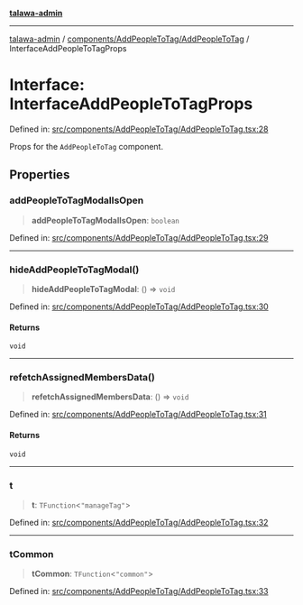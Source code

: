 [**talawa-admin**](../../../../README.md)

***

[talawa-admin](../../../../README.md) / [components/AddPeopleToTag/AddPeopleToTag](../README.md) / InterfaceAddPeopleToTagProps

# Interface: InterfaceAddPeopleToTagProps

Defined in: [src/components/AddPeopleToTag/AddPeopleToTag.tsx:28](https://github.com/gautam-divyanshu/talawa-admin/blob/619e831a8e34de2906df3277eb6df8b5309fb2fc/src/components/AddPeopleToTag/AddPeopleToTag.tsx#L28)

Props for the `AddPeopleToTag` component.

## Properties

### addPeopleToTagModalIsOpen

> **addPeopleToTagModalIsOpen**: `boolean`

Defined in: [src/components/AddPeopleToTag/AddPeopleToTag.tsx:29](https://github.com/gautam-divyanshu/talawa-admin/blob/619e831a8e34de2906df3277eb6df8b5309fb2fc/src/components/AddPeopleToTag/AddPeopleToTag.tsx#L29)

***

### hideAddPeopleToTagModal()

> **hideAddPeopleToTagModal**: () => `void`

Defined in: [src/components/AddPeopleToTag/AddPeopleToTag.tsx:30](https://github.com/gautam-divyanshu/talawa-admin/blob/619e831a8e34de2906df3277eb6df8b5309fb2fc/src/components/AddPeopleToTag/AddPeopleToTag.tsx#L30)

#### Returns

`void`

***

### refetchAssignedMembersData()

> **refetchAssignedMembersData**: () => `void`

Defined in: [src/components/AddPeopleToTag/AddPeopleToTag.tsx:31](https://github.com/gautam-divyanshu/talawa-admin/blob/619e831a8e34de2906df3277eb6df8b5309fb2fc/src/components/AddPeopleToTag/AddPeopleToTag.tsx#L31)

#### Returns

`void`

***

### t

> **t**: `TFunction`\<`"manageTag"`\>

Defined in: [src/components/AddPeopleToTag/AddPeopleToTag.tsx:32](https://github.com/gautam-divyanshu/talawa-admin/blob/619e831a8e34de2906df3277eb6df8b5309fb2fc/src/components/AddPeopleToTag/AddPeopleToTag.tsx#L32)

***

### tCommon

> **tCommon**: `TFunction`\<`"common"`\>

Defined in: [src/components/AddPeopleToTag/AddPeopleToTag.tsx:33](https://github.com/gautam-divyanshu/talawa-admin/blob/619e831a8e34de2906df3277eb6df8b5309fb2fc/src/components/AddPeopleToTag/AddPeopleToTag.tsx#L33)
